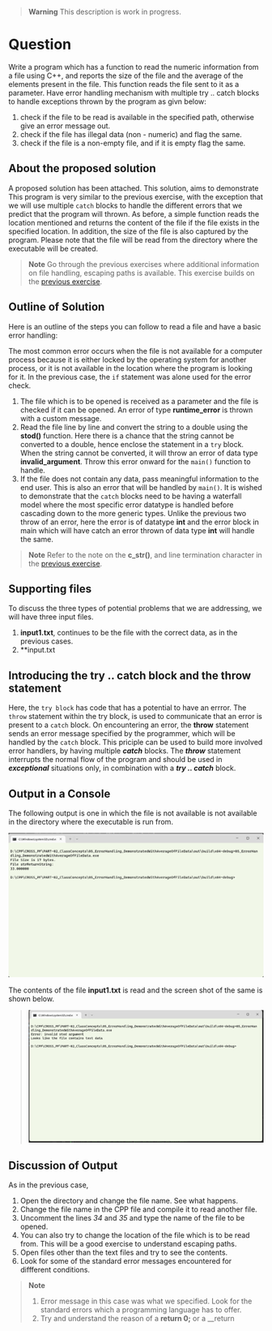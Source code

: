 >**Warning**
> This description is work in progress.
# Question #
Write a program which has a function to read the numeric information from a file using C++, and reports the size of the file and the average of the elements present in the file.  This function reads the file sent to it as a parameter.  Have error handling mechanism with multiple try .. catch blocks to handle exceptions thrown by the program as givn below:
1. check if the file to be read is available in the specified path, otherwise give an error message out.
2. check if the file has illegal data (non - numeric) and flag the same.
3. check if the file is a non-empty file, and if it is empty flag the same.
## About the proposed solution ##
A proposed solution has been attached.  This solution, aims to demonstrate  This program is very similar to the previous exercise, with the exception that we will use multiple `catch` blocks to handle the different errors that we predict that the program will thrown. As before, a simple function reads the location mentioned and returns the content of the file if the file exists in the specified location.  In addition, the size of the file is also captured by the program.  Please note that the file will be read from the directory where the executable will be created.

> **Note**
> Go through the previous exercises where additional information on file handling, escaping paths is available.  This exercise builds on the [previous exercise](../03_ErrorHandlingWithTry_Catch_AltSolnReadingFiles/).

## Outline of Solution ##
Here is an outline of the steps you can follow to read a file and have a basic error handling:

The most common error occurs when the file is not available for a computer process because it is either locked by the operating system for another process, or it is not available in the location where the program is looking for it.  In the previous case, the `if` statement was alone used for the error check.  
1. The file which is to be opened is received as a parameter and the file is checked if it can be opened.  An error of type **runtime_error** is thrown with a custom message.
2. Read the file line by line and convert the string to a double using the **stod()** function.  Here there is a chance that the string cannot be converted to a double, hence enclose the statement in a `try` block.  When the string cannot be converted, it will throw an error of data type **invalid_argument**.  Throw this error onward for the `main()` function to handle.
3. If the file does not contain any data, pass meaningful information to the end user.  This is also an error that will be handled by `main()`.  It is wished to demonstrate that the `catch` blocks need to be having a waterfall model where the most specific error datatype is handled before cascading down to the more generic types.  Unlike the previous two throw of an error, here the error is of datatype **int** and the error block in main which will have catch an error thrown of data type **int** will handle the same.
> **Note**
> Refer to the note on the __c_str()__, and line termination character in the [previous exercise](../03_ErrorHandlingWithTry_Catch_AltSolnReadingFiles/).

## Supporting files ##

To discuss the three types of potential problems that we are addressing, we will have three input files. 
1. **input1.txt**, continues to be the file with the correct data, as in the previous cases.
2. **input.txt

## Introducing the try .. catch block and the throw statement ##
Here, the `try block` has code that has a potential to have an errror.  The `throw` statement within the try block, is used to communicate that an error is present to a `catch` block.   On encountering an error, the __throw__ statement sends an error message specified by the programmer, which will be handled by the `catch` block.  This priciple can be used to build more involved error handlers, by having multiple __*catch*__ blocks.  The __*throw*__ statement interrupts the normal flow of the program and should be used in __*exceptional*__ situations only, in combination with a __*try .. catch*__ block.

## Output in a Console ##
The following output is one in which the file is not available is not available in the directory where the executable is run from.

![Link](Assets/Images/Output.png)

The contents of the file __input1.txt__ is read and the screen shot of the same is shown below.

>![Link](Assets/Images/Output_1.png)

## Discussion of Output ##
As in the previous case,

1. Open the directory and change the file name.  See what happens.  
2. Change the file name in the CPP file and compile it to read another file.
3. Uncomment the lines _34_ and _35_ and type the name of the file to be opened.
4. You can also try to change the location of the file which is to be read from.  This will be a good exercise to understand escaping paths. 
5. Open files other than the text files and try to see the contents.
6. Look for some of the standard error messages encountered for diffferent conditions.
> **Note**
> 1. Error message in this case was what we specified.  Look for the standard errors which a programming language has to offer.
> 2. Try and understand the reason of a __return 0;__ or a __return
